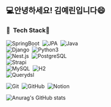 ## 💻안녕하세요! 김예린입니다😄
### 🌱 &nbsp;Tech Stack🌱
![SpringBoot](https://img.shields.io/badge/-SpringBoot-05122A?style=flat&logo=springboot)&nbsp;
![JPA](https://img.shields.io/badge/-JPA-05122A?style=flat&logo=jpa)&nbsp;
![Java](https://img.shields.io/badge/-Java-05122A?style=flat&logo=java)&nbsp;\
![Django](https://img.shields.io/badge/-Django-05122A?style=flat&logo=django)&nbsp;
![Python3](https://img.shields.io/badge/-Python-05122A?style=flat&logo=python)&nbsp;\
![Nest.js](https://img.shields.io/badge/-Nest.js-05122A?style=flat&logo=nestjs)&nbsp;
![PostgreSQL](https://img.shields.io/badge/-PostgreSQL-05122A?style=flat&logo=postgresql)&nbsp;\
![Strapi](https://img.shields.io/badge/-Strapi-05122A?style=flat&logo=strapi)&nbsp;\
![MySQL](https://img.shields.io/badge/-MySQL-05122A?style=flat&logo=mysql)&nbsp;
![H2](https://img.shields.io/badge/-H2-05122A?style=flat&logo=h2)&nbsp;\
![Querydsl](https://img.shields.io/badge/-Querydsl-05122A?style=flat&logo-querydsl)

![Git](https://img.shields.io/badge/-Git-05122A?style=flat&logo=git)&nbsp;
![GitHub](https://img.shields.io/badge/-GitHub-05122A?style=flat&logo=github)&nbsp;
![Notion](https://img.shields.io/badge/-Notion-05122A?style=flat&logo=Notion)&nbsp;

![Anurag's GitHub stats](https://github-readme-stats.vercel.app/api?username=yerin1198&theme=synthwave&show_icons=true)
